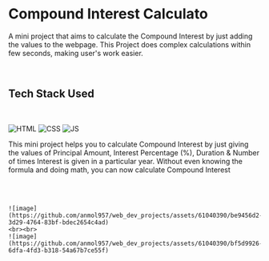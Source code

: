 <h1 id="conpound-interest-calculator">Compound Interest Calculato</h1>

<p>A mini project that aims to calculate the Compound Interest by just adding the values to the webpage. This Project does complex calculations within few seconds, making user's work easier.</p>
<br>

<h2 id="tech-stack-used">Tech Stack Used</h2>
<br>

<p><img src="https://img.shields.io/badge/html5%20-%23E34F26.svg?&style=for-the-badge&logo=html5&logoColor=white" alt="HTML">
<img src="https://img.shields.io/badge/css3%20-%231572B6.svg?&style=for-the-badge&logo=css3&logoColor=white" alt="CSS">
<img src="https://img.shields.io/badge/javascript%20-%23323330.svg?&style=for-the-badge&logo=javascript&logoColor=%23F7DF1E" alt="JS"></p>


<p>
This mini project helps you to calculate Compound Interest by just giving the values of Principal Amount, Interest Percentage (%), Duration & Number of times Interest is given in a particular year.
Without even knowing the formula and doing math, you can now calculate Compound Interest 
</p>
<br><br>

<p>

	![image](https://github.com/anmol957/web_dev_projects/assets/61040390/be9456d2-3d29-4764-83bf-bdec2654c4ad)
 	<br><br>
 	![image](https://github.com/anmol957/web_dev_projects/assets/61040390/bf5d9926-6dfa-4fd3-b318-54a67b7ce55f)

</p>
